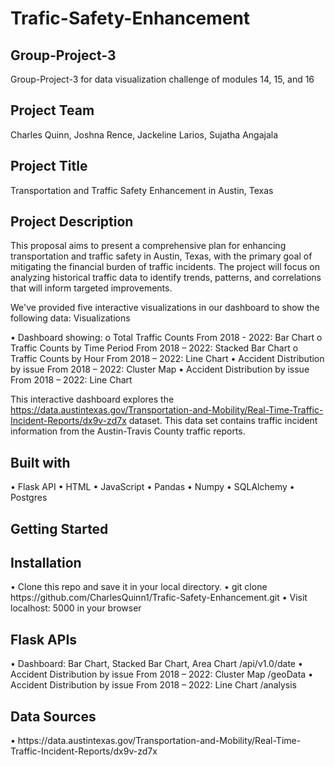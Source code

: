 # Trafic-Safety-Enhancement

<h2>Group-Project-3</h2>
Group-Project-3 for data visualization challenge of modules 14, 15, and 16

<h2>Project Team</h2>
Charles Quinn, Joshna Rence, Jackeline Larios, Sujatha Angajala

<h2>Project Title</h2>
Transportation and Traffic Safety Enhancement in Austin, Texas

<h2>Project Description</h2>
This proposal aims to present a comprehensive plan for enhancing transportation and traffic safety in Austin, Texas, with the primary goal of mitigating the financial burden of traffic incidents. The project will focus on analyzing historical traffic data to identify trends, patterns, and correlations that will inform targeted improvements.

We've provided five interactive visualizations in our dashboard to show the following data:
Visualizations

•	Dashboard showing:
  o	Total Traffic Counts From 2018 - 2022: Bar Chart
  o	Traffic Counts by Time Period From 2018 – 2022: Stacked Bar Chart
  o	Traffic Counts by Hour From 2018 – 2022: Line Chart
•	Accident Distribution by issue From 2018 – 2022: Cluster Map
•	Accident Distribution by issue From 2018 – 2022: Line Chart

This interactive dashboard explores the https://data.austintexas.gov/Transportation-and-Mobility/Real-Time-Traffic-Incident-Reports/dx9v-zd7x dataset. This data set contains traffic incident information from the Austin-Travis County traffic reports.

<h2>Built with</h2>
•	Flask API
•	HTML
•	JavaScript
•	Pandas
•	Numpy
•	SQLAlchemy
•	Postgres

<h2>Getting Started</h2>

<h2>Installation</h2>
•	Clone this repo and save it in your local directory.
•	git clone https://github.com/CharlesQuinn1/Trafic-Safety-Enhancement.git
•	Visit localhost: 5000 in your browser

<h2>Flask APIs</h2>
•	Dashboard: Bar Chart, Stacked Bar Chart, Area Chart /api/v1.0/date
•	Accident Distribution by issue From 2018 – 2022: Cluster Map /geoData
•	Accident Distribution by issue From 2018 – 2022: Line Chart /analysis

<h2>Data Sources</h2>
•	https://data.austintexas.gov/Transportation-and-Mobility/Real-Time-Traffic-Incident-Reports/dx9v-zd7x
